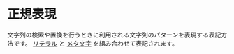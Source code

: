 # 正規表現

文字列の検索や置換を行うときに利用される文字列のパターンを表現する表記方法です。 [リテラル](literals) と [メタ文字](metacharacters) を組み合わせて表記されます。
